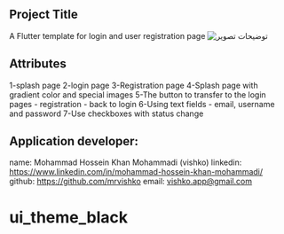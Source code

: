
## Project Title
A Flutter template for login and user registration page
![توضیحات تصویر]([URL=https://uupload.ir/][IMG]https://s6.uupload.ir/files/login-ui-flutter-vishko_xxp0.png[/IMG][/URL])

## Attributes
1-splash page
2-login page
3-Registration page
4-Splash page with gradient color and special images
5-The button to transfer to the login pages - registration - back to login
6-Using text fields - email, username and password
7-Use checkboxes with status change

## Application developer:
name: Mohammad Hossein Khan Mohammadi (vishko)
linkedin: https://www.linkedin.com/in/mohammad-hossein-khan-mohammadi/
github: https://github.com/mrvishko
email: vishko.app@gmail.com




# ui_theme_black
